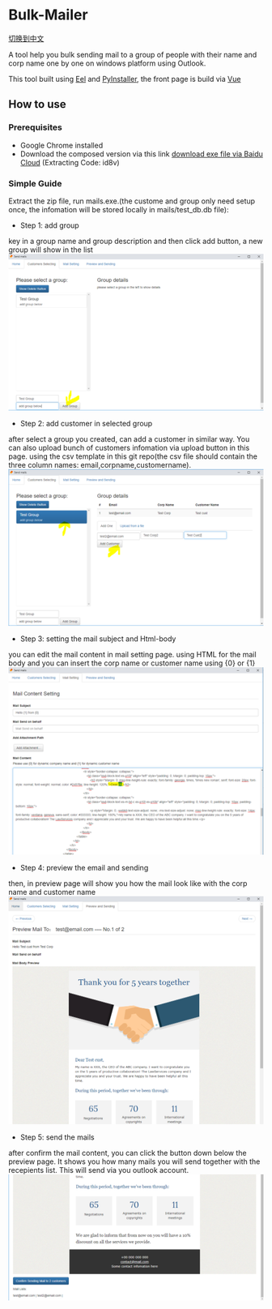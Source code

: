 # Bulk-Mailer  

[切换到中文](README_cn.md)

A tool help you bulk sending mail to a group of people with their name and corp name one by one on windows platform using Outlook.

This tool built using [Eel](https://github.com/ChrisKnott/Eel) and [PyInstaller](http://www.pyinstaller.org/), the front page is build via [Vue](https://cn.vuejs.org/)


## How to use

### Prerequisites
- Google Chrome installed
- Download the composed version via this link [download exe file via Baidu Cloud](https://pan.baidu.com/s/1XxpmxcbXk7ru4idzaHSjIQ) (Extracting Code: id8v)


### Simple Guide
Extract the zip file, run mails.exe.(the custome and group only need setup once, the infomation will be stored locally in mails/test_db.db file):
  
- Step 1: add group

key in a group name and group description and then click add button, a new group will show in the list
![add group](screeshots%20for%20readme/add%20group.PNG)


- Step 2: add customer in selected group

after select a group you created, can add a customer in similar way. You can also upload bunch of customers infomation via upload button in this page. using the csv template in this git repo(the csv file should contain the three column names: email,corpname,customername).
![add customer](screeshots%20for%20readme/add%20customers%20in%20selected%20group.PNG) 


- Step 3: setting the mail subject and Html-body

you can edit the mail content in mail setting page. using HTML for the mail body and you can insert the  corp name or customer name using {0} or {1}
![edit mail](screeshots%20for%20readme/edit%20mail.PNG)


- Step 4:  preview the email and sending

then, in preview page will show you how the mail look like with the corp name and customer name
![edit mail](screeshots%20for%20readme/preview.PNG)


- Step 5: send the mails

after confirm the mail content, you can click the button down below the preview page. It shows you how many mails you will send together with the recepients list. This will send via you outlook account.
![edit mail](screeshots%20for%20readme/send.PNG)
